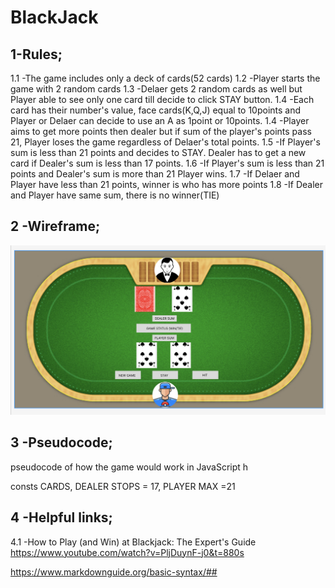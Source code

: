 # BlackJack
## 1-Rules;
1.1 -The game includes only a deck of cards(52 cards)
1.2 -Player starts the game with 2 random cards
1.3 -Delaer gets 2 random cards as well but Player able to see only one card till decide to click STAY button.
1.4 -Each card has their number's value, face cards(K,Q,J) equal to 10points and Player or Delaer can decide to use an A as 1point or 10points.
1.4 -Player aims to get more points then dealer but if sum of the player's points pass 21, Player loses the game regardless of Delaer's total points.
1.5 -If Player's sum is less than 21 points and decides to STAY. Dealer has to get a new card if Dealer's sum is less than 17 points.
1.6 -If Player's sum is less than 21 points and Dealer's sum is more than 21 Player wins.
1.7 -If Delaer and Player have less than 21 points, winner is who has more points
1.8 -If Dealer and Player have same sum, there is no winner(TIE)

## 2 -Wireframe;



![wireframe](BlackJackWireframe.png)

## 3 -Pseudocode;

pseudocode of how the game would work in JavaScript
h

consts CARDS, DEALER STOPS = 17, PLAYER MAX =21


## 4 -Helpful links;

4.1 -How to Play (and Win) at Blackjack: The Expert's Guide
https://www.youtube.com/watch?v=PljDuynF-j0&t=880s



https://www.markdownguide.org/basic-syntax/##
